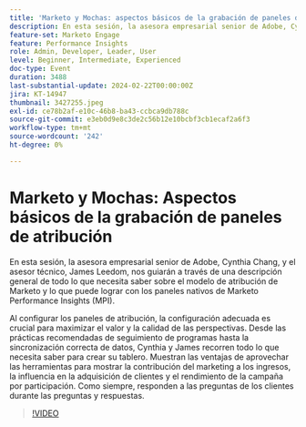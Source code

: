 ```yaml
---
title: 'Marketo y Mochas: aspectos básicos de la grabación de paneles de atribución'
description: En esta sesión, la asesora empresarial senior de Adobe, Cynthia Chang, y el asesor técnico, James Leedom, nos guiarán a través de una descripción general de todo lo que necesita saber sobre el modelo de atribución de Marketo y lo que puede lograr con los paneles nativos de Marketo Performance Insights (MPI). Al configurar los paneles de atribución, la configuración adecuada es crucial para maximizar el valor y la calidad de las perspectivas. Desde las prácticas recomendadas de seguimiento de programas hasta la sincronización correcta de datos, Cynthia y James recorren todo lo que necesita saber para crear su tablero. Muestran las ventajas de aprovechar las herramientas para mostrar la contribución del marketing a los ingresos, la influencia en la adquisición de clientes y el rendimiento de la campaña por participación. Como siempre, responden a las preguntas de los clientes durante las preguntas y respuestas.
feature-set: Marketo Engage
feature: Performance Insights
role: Admin, Developer, Leader, User
level: Beginner, Intermediate, Experienced
doc-type: Event
duration: 3488
last-substantial-update: 2024-02-22T00:00:00Z
jira: KT-14947
thumbnail: 3427255.jpeg
exl-id: ce78b2af-e10c-46b8-ba43-ccbca9db788c
source-git-commit: e3eb0d9e8c3de2c56b12e10bcbf3cb1ecaf2a6f3
workflow-type: tm+mt
source-wordcount: '242'
ht-degree: 0%

---
```


# Marketo y Mochas: Aspectos básicos de la grabación de paneles de atribución

En esta sesión, la asesora empresarial senior de Adobe, Cynthia Chang, y el asesor técnico, James Leedom, nos guiarán a través de una descripción general de todo lo que necesita saber sobre el modelo de atribución de Marketo y lo que puede lograr con los paneles nativos de Marketo Performance Insights (MPI).

Al configurar los paneles de atribución, la configuración adecuada es crucial para maximizar el valor y la calidad de las perspectivas. Desde las prácticas recomendadas de seguimiento de programas hasta la sincronización correcta de datos, Cynthia y James recorren todo lo que necesita saber para crear su tablero. Muestran las ventajas de aprovechar las herramientas para mostrar la contribución del marketing a los ingresos, la influencia en la adquisición de clientes y el rendimiento de la campaña por participación. Como siempre, responden a las preguntas de los clientes durante las preguntas y respuestas.

>[!VIDEO](https://video.tv.adobe.com/v/3427255/?learn=on)
